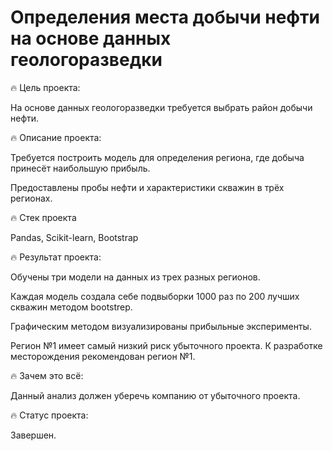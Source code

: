 # Определения места добычи нефти на основе данных геологоразведки

<p>🔥 Цель проекта:
<p>На основе данных геологоразведки требуется выбрать район добычи нефти.
<p>
<p>🔥 Описание проекта:
<p>Требуется построить модель для определения региона, где добыча принесёт наибольшую прибыль.
<p>Предоставлены пробы нефти и характеристики скважин в трёх регионах. 
<p>
<p>🔥 Стек проекта
<p>Pandas, Scikit-learn, Bootstrap
<p>
<p>🔥 Результат проекта:
<p>Обучены три модели на данных из трех разных регионов.
<p>Каждая модель создала себе подвыборки 1000 раз по 200 лучших скважин методом bootstrep.
<p>Графическим методом визуализированы прибыльные эксперименты.
<p>Регион №1 имеет самый низкий риск убыточного проекта. К разработке месторождения рекомендован регион №1.
<p>
<p>🔥 Зачем это всё:
<p>Данный анализ должен уберечь компанию от убыточного проекта.
<p>
<p>🔥 Статус проекта:
<p>Завершен.
